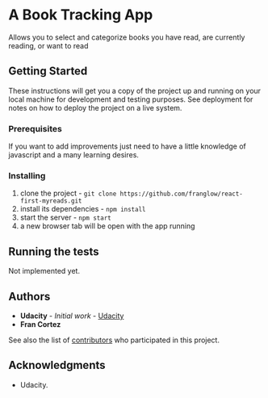 # A Book Tracking App

Allows you to select and categorize books you have read, are currently reading, or want to read

## Getting Started

These instructions will get you a copy of the project up and running on your local machine for development and testing purposes. See deployment for notes on how to deploy the project on a live system.

### Prerequisites

If you want to add improvements just need to have a little knowledge of javascript and a many learning desires.

### Installing

1. clone the project - `git clone https://github.com/franglow/react-first-myreads.git`
2. install its dependencies - `npm install`
3. start the server - `npm start`
4. a new browser tab will be open with the app running

## Running the tests

Not implemented yet.


## Authors

* **Udacity** - *Initial work* - [Udacity](https://www.udacity.com/)
* **Fran Cortez**

See also the list of [contributors](https://github.com/franglow/react-first-myreads/contributors) who participated in this project.

## Acknowledgments

* Udacity.